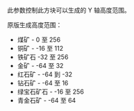 此参数控制此方块可以生成的 Y 轴高度范围。

原版生成高度范围：
* 煤矿 - 0 至 256
* 铜矿 - -16 至 112
* 铁矿石 -32 至 256
* 金矿 - -64 至 32
* 红石矿 - -64 到 -32
* 钻石矿 - -64 至 16
* 绿宝石矿石 - -16 至 256
* 青金石矿 - -64 至 64